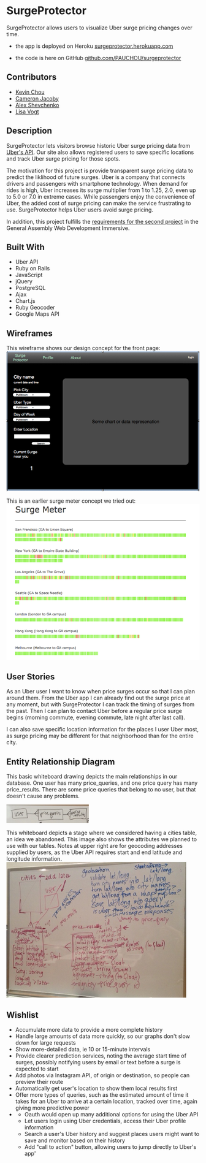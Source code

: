 SurgeProtector
==============

SurgeProtector allows users to visualize Uber surge pricing changes over time.

* the app is deployed on Heroku [surgeprotector.herokuapp.com](http://surgeprotector.herokuapp.com/)

* the code is here on GitHub [github.com/PAUCHOU/surgeprotector](https://github.com/PAUCHOU/surgeprotector)

## Contributors

* [Kevin Chou](https://github.com/PAUCHOU)
* [Cameron Jacoby](https://github.com/cameronjacoby)
* [Alex Shevchenko](https://github.com/alexshev91)
* [Lisa Vogt](https://github.com/lisavogtsf)

## Description



SurgeProtector lets visitors browse historic Uber surge pricing data from [Uber's API](https://developer.uber.com/). Our site also allows registered users to save specific locations and track Uber surge pricing for those spots.

The motivation for this project is provide transparent surge pricing data to predict the liklihood of future surges. Uber is a company that connects drivers and passengers with smartphone technology. When demand for rides is high, Uber increases its surge multiplier from 1 to 1.25, 2.0, even up to 5.0 or 7.0 in extreme cases. While passengers enjoy the convenience of Uber, the added cost of surge pricing can make the service frustrating to use.  SurgeProtector helps Uber users avoid surge pricing.

In addition, this project fulfills the [requirements for the second project](https://github.com/wdi-sf-july/project_specs) in the General Assembly Web Development Immersive.

## Built With

* Uber API
* Ruby on Rails
* JavaScript
* jQuery
* PostgreSQL
* Ajax
* Chart.js
* Ruby Geocoder
* Google Maps API


## Wireframes
This wireframe shows our design concept for the front page:
![front page wireframe](/app/assets/images/surgeprotector_wireframe.png "Front page wireframe")

This is an earlier surge meter concept we tried out:
![early red/green surge meter](/app/assets/images/surge_meter_WedAM.png "Early Surge Meter")
## User Stories
As an Uber user I want to know when price surges occur so that I can plan around them. From the Uber app I can already find out the surge price at any moment, but with SurgeProtector I can track the timing of surges from the past. Then I can plan to contact Uber before a regular price surge begins (morning commute, evening commute, late night after last call).

I can also save specific location information for the places I user Uber most, as surge pricing may be different for that neighborhood than for the entire city.


## Entity Relationship Diagram
This basic whiteboard drawing depicts the main relationships in our database. One user has many price_queries, and one price query has many price_results. There are some price queries that belong to no user, but that doesn't cause any problems. 

![minimal_ERD](/app/assets/images/minimal_ERD.png "Minimal ERD")

This whiteboard depicts a stage where we considered having a cities table, an idea we abandoned.  This image also shows the attributes we planned to use with our tables. Notes at upper right are for geocoding addresses supplied by users, as the Uber API requires start and end latitude and longitude information.
![early ERD with attributes](/app/assets/images/early_ERD_with_properties.png "early ERD with attributes")


## Wishlist


* Accumulate more data to provide a more complete history
* Handle large amounts of data more quickly, so our graphs don't slow down for large requests
* Show more-detailed data, ie 10 or 15-minute intervals
* Provide clearer prediction services, noting the average start time of surges, possibly notifying users by email or text before a surge is expected to start
* Add photos via Instagram API, of origin or destination, so people can preview their route
* Automatically get user's location to show them local results first
* Offer more types of queries, such as the estimated amount of time it takes for an Uber to arrive at a certain location, tracked over time, again giving more predictive power
* * Oauth would open up many additional options for using the Uber API
  * Let users login using Uber credentials, access their Uber profile information
  * Search a user's Uber history and suggest places users might want to save and monitor based on their history
  * Add "call to action" button, allowing users to jump directly to Uber's app'